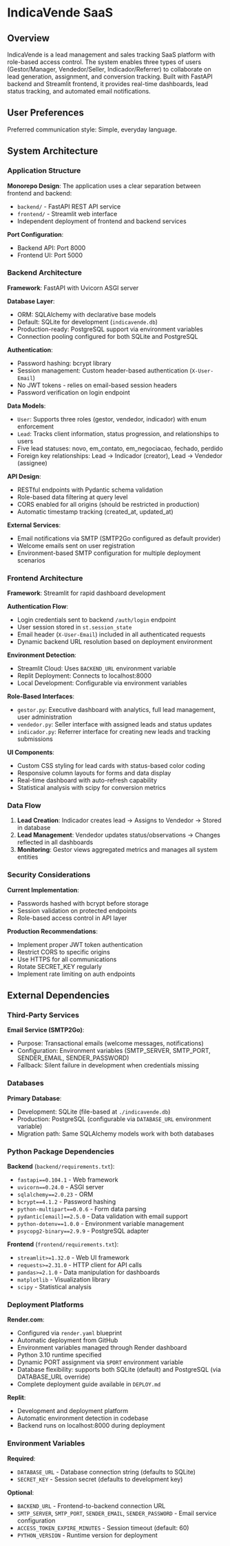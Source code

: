 # IndicaVende SaaS

## Overview

IndicaVende is a lead management and sales tracking SaaS platform with role-based access control. The system enables three types of users (Gestor/Manager, Vendedor/Seller, Indicador/Referrer) to collaborate on lead generation, assignment, and conversion tracking. Built with FastAPI backend and Streamlit frontend, it provides real-time dashboards, lead status tracking, and automated email notifications.

## User Preferences

Preferred communication style: Simple, everyday language.

## System Architecture

### Application Structure

**Monorepo Design**: The application uses a clear separation between frontend and backend:
- `backend/` - FastAPI REST API service
- `frontend/` - Streamlit web interface
- Independent deployment of frontend and backend services

**Port Configuration**:
- Backend API: Port 8000
- Frontend UI: Port 5000

### Backend Architecture

**Framework**: FastAPI with Uvicorn ASGI server

**Database Layer**:
- ORM: SQLAlchemy with declarative base models
- Default: SQLite for development (`indicavende.db`)
- Production-ready: PostgreSQL support via environment variables
- Connection pooling configured for both SQLite and PostgreSQL

**Authentication**:
- Password hashing: bcrypt library
- Session management: Custom header-based authentication (`X-User-Email`)
- No JWT tokens - relies on email-based session headers
- Password verification on login endpoint

**Data Models**:
- `User`: Supports three roles (gestor, vendedor, indicador) with enum enforcement
- `Lead`: Tracks client information, status progression, and relationships to users
- Five lead statuses: novo, em_contato, em_negociacao, fechado, perdido
- Foreign key relationships: Lead -> Indicador (creator), Lead -> Vendedor (assignee)

**API Design**:
- RESTful endpoints with Pydantic schema validation
- Role-based data filtering at query level
- CORS enabled for all origins (should be restricted in production)
- Automatic timestamp tracking (created_at, updated_at)

**External Services**:
- Email notifications via SMTP (SMTP2Go configured as default provider)
- Welcome emails sent on user registration
- Environment-based SMTP configuration for multiple deployment scenarios

### Frontend Architecture

**Framework**: Streamlit for rapid dashboard development

**Authentication Flow**:
- Login credentials sent to backend `/auth/login` endpoint
- User session stored in `st.session_state`
- Email header (`X-User-Email`) included in all authenticated requests
- Dynamic backend URL resolution based on deployment environment

**Environment Detection**:
- Streamlit Cloud: Uses `BACKEND_URL` environment variable
- Replit Deployment: Connects to localhost:8000
- Local Development: Configurable via environment variables

**Role-Based Interfaces**:
- `gestor.py`: Executive dashboard with analytics, full lead management, user administration
- `vendedor.py`: Seller interface with assigned leads and status updates
- `indicador.py`: Referrer interface for creating new leads and tracking submissions

**UI Components**:
- Custom CSS styling for lead cards with status-based color coding
- Responsive column layouts for forms and data display
- Real-time dashboard with auto-refresh capability
- Statistical analysis with scipy for conversion metrics

### Data Flow

1. **Lead Creation**: Indicador creates lead → Assigns to Vendedor → Stored in database
2. **Lead Management**: Vendedor updates status/observations → Changes reflected in all dashboards
3. **Monitoring**: Gestor views aggregated metrics and manages all system entities

### Security Considerations

**Current Implementation**:
- Passwords hashed with bcrypt before storage
- Session validation on protected endpoints
- Role-based access control in API layer

**Production Recommendations**:
- Implement proper JWT token authentication
- Restrict CORS to specific origins
- Use HTTPS for all communications
- Rotate SECRET_KEY regularly
- Implement rate limiting on auth endpoints

## External Dependencies

### Third-Party Services

**Email Service (SMTP2Go)**:
- Purpose: Transactional emails (welcome messages, notifications)
- Configuration: Environment variables (SMTP_SERVER, SMTP_PORT, SENDER_EMAIL, SENDER_PASSWORD)
- Fallback: Silent failure in development when credentials missing

### Databases

**Primary Database**:
- Development: SQLite (file-based at `./indicavende.db`)
- Production: PostgreSQL (configurable via `DATABASE_URL` environment variable)
- Migration path: Same SQLAlchemy models work with both databases

### Python Package Dependencies

**Backend** (`backend/requirements.txt`):
- `fastapi==0.104.1` - Web framework
- `uvicorn==0.24.0` - ASGI server
- `sqlalchemy==2.0.23` - ORM
- `bcrypt==4.1.2` - Password hashing
- `python-multipart==0.0.6` - Form data parsing
- `pydantic[email]==2.5.0` - Data validation with email support
- `python-dotenv==1.0.0` - Environment variable management
- `psycopg2-binary==2.9.9` - PostgreSQL adapter

**Frontend** (`frontend/requirements.txt`):
- `streamlit>=1.32.0` - Web UI framework
- `requests>=2.31.0` - HTTP client for API calls
- `pandas>=2.1.0` - Data manipulation for dashboards
- `matplotlib` - Visualization library
- `scipy` - Statistical analysis

### Deployment Platforms

**Render.com**:
- Configured via `render.yaml` blueprint
- Automatic deployment from GitHub
- Environment variables managed through Render dashboard
- Python 3.10 runtime specified
- Dynamic PORT assignment via `$PORT` environment variable
- Database flexibility: supports both SQLite (default) and PostgreSQL (via DATABASE_URL override)
- Complete deployment guide available in `DEPLOY.md`

**Replit**:
- Development and deployment platform
- Automatic environment detection in codebase
- Backend runs on localhost:8000 during deployment

### Environment Variables

**Required**:
- `DATABASE_URL` - Database connection string (defaults to SQLite)
- `SECRET_KEY` - Session secret (defaults to development key)

**Optional**:
- `BACKEND_URL` - Frontend-to-backend connection URL
- `SMTP_SERVER`, `SMTP_PORT`, `SENDER_EMAIL`, `SENDER_PASSWORD` - Email service configuration
- `ACCESS_TOKEN_EXPIRE_MINUTES` - Session timeout (default: 60)
- `PYTHON_VERSION` - Runtime version for deployment